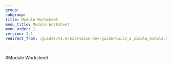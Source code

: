 ```yaml
---
group: 
subgroup: 
title: Module Worksheet
menu_title: Module Worksheet
menu_order: 1
version: 2.1
redirect_from: /guides/v1.0/extension-dev-guide/build_a_simple_module.html

---
```


#Module Worksheet
